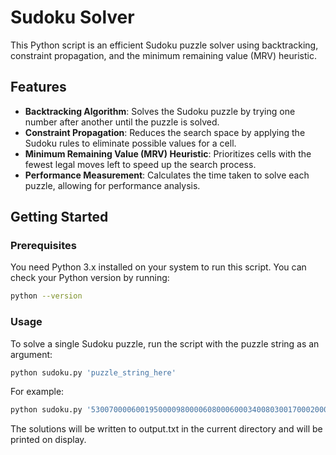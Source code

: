 # Sudoku Solver

This Python script is an efficient Sudoku puzzle solver using backtracking, constraint propagation, and the minimum remaining value (MRV) heuristic.

## Features

- **Backtracking Algorithm**: Solves the Sudoku puzzle by trying one number after another until the puzzle is solved.
- **Constraint Propagation**: Reduces the search space by applying the Sudoku rules to eliminate possible values for a cell.
- **Minimum Remaining Value (MRV) Heuristic**: Prioritizes cells with the fewest legal moves left to speed up the search process.
- **Performance Measurement**: Calculates the time taken to solve each puzzle, allowing for performance analysis.

## Getting Started

### Prerequisites

You need Python 3.x installed on your system to run this script. You can check your Python version by running:

```bash
python --version
```

### Usage
To solve a single Sudoku puzzle, run the script with the puzzle string as an argument:

```bash
python sudoku.py 'puzzle_string_here'
```

For example:
```bash
python sudoku.py '530070000600195000098000060800060003400803001700020006060000280000419005000080079'
```

The solutions will be written to output.txt in the current directory and will be printed on display.